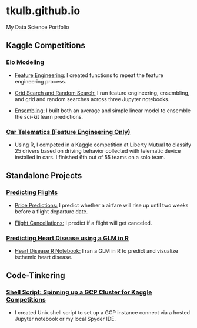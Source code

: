# tkulb.github.io
My Data Science Portfolio


## Kaggle Competitions
### [Elo Modeling](https://github.com/tkulb/elo_modeling)

* [Feature Engineering:](https://github.com/tkulb/elo_modeling/blob/master/feature%20engineering) I created functions to repeat the feature engineering process.

* [Grid Search and Random Search:](https://github.com/tkulb/elo_modeling/blob/master/grid%20search%20and%20random%20search) I run feature engineering, ensembling, and grid and random searches across three Jupyter notebooks.

* [Ensembling:](https://github.com/tkulb/elo_modeling/blob/master/feature%20engineering) I built both an average and simple linear model to ensemble the sci-kit learn predictions.


### [Car Telematics (Feature Engineering Only)](https://github.com/tkulb/telematics/blob/master/Telematics.R)
* Using R, I competed in a Kaggle competition at Liberty Mutual to classify 25 drivers based on driving behavior collected with telematic device installed in cars. I finished 6th out of 55 teams on a solo team.

## Standalone Projects
### [Predicting Flights](https://github.com/tkulb/flight_predictions) 

* [Price Predictions:](https://github.com/tkulb/flight_predictions/blob/master/price_predictions.ipynb) I predict whether a airfare will rise up until two weeks before a flight departure date.

* [Flight Cancellations:](https://github.com/tkulb/flight_predictions/blob/master/flight_cancellations.ipynb) I predict if a flight will get canceled.


### [Predicting Heart Disease using a GLM in R](https://github.com/tkulb/ischemic)

* [Heart Disease R Notebook:](https://github.com/tkulb/Heart_Disease/blob/master/Heart%20Disease%20Notebook.Rmd) I ran a GLM in R to predict and visualize ischemic heart disease.

## Code-Tinkering

### [Shell Script: Spinning up a GCP Cluster for Kaggle Competitions](--)
*  I created Unix shell script to set up a GCP instance connect via a hosted Jupyter notebook or my local Spyder IDE.
